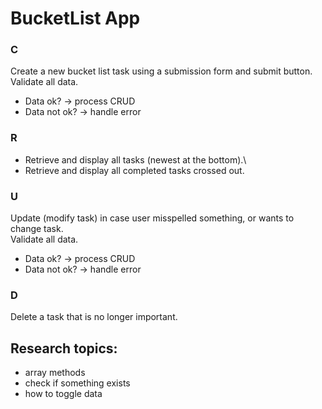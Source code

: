 # BucketList App

### C
Create a new bucket list task using a submission form and submit button.\
Validate all data.
*    Data ok? -> process CRUD
*    Data not ok? -> handle error

### R
* Retrieve and display all tasks (newest at the bottom).\
* Retrieve and display all completed tasks crossed out.

### U
Update (modify task) in case user misspelled something, or wants
to change task.\
Validate all data.
*    Data ok? -> process CRUD
*    Data not ok? -> handle error

### D
Delete a task that is no longer important.


## Research topics:
* array methods
* check if something exists
* how to toggle data



